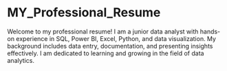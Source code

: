 # MY_Professional_Resume
Welcome to my professional resume! I am a junior data analyst with hands-on experience in SQL, Power BI, Excel, Python, and data visualization. My background includes data entry, documentation, and presenting insights effectively. I am dedicated to learning and growing in the field of data analytics. 
